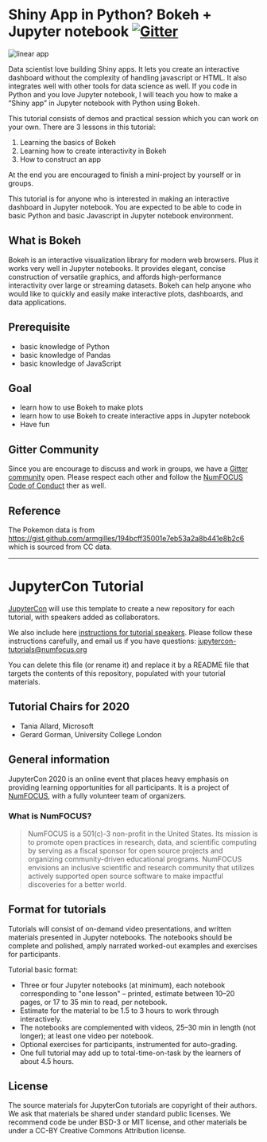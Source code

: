 # Shiny App in Python? Bokeh + Jupyter notebook [![Gitter](https://badges.gitter.im/jupytercon-2020-Cheukting/community.svg)](https://gitter.im/jupytercon-2020-Cheukting/community?utm_source=badge&utm_medium=badge&utm_campaign=pr-badge)

![linear app](https://github.com/jupytercon/2020-Cheukting/raw/master/images/line_reg.gif)

Data scientist love building Shiny apps. It lets you create an interactive dashboard without the complexity of handling javascript or HTML. It also integrates well with other tools for data science as well. If you code in Python and you love Jupyter notebook, I will teach you how to make a “Shiny app” in Jupyter notebook with Python using Bokeh.

This tutorial consists of demos and practical session which you can work on your own. There are 3 lessons in this tutorial:

1. Learning the basics of Bokeh
2. Learning how to create interactivity in Bokeh
3. How to construct an app

At the end you are encouraged to finish a mini-project by yourself or in groups.

This tutorial is for anyone who is interested in making an interactive dashboard in Jupyter notebook. You are expected to be able to code in basic Python and basic Javascript in Jupyter notebook environment.

## What is Bokeh

Bokeh is an interactive visualization library for modern web browsers. Plus it works very well in Jupyter notebooks. It provides elegant, concise construction of versatile graphics, and affords high-performance interactivity over large or streaming datasets. Bokeh can help anyone who would like to quickly and easily make interactive plots, dashboards, and data applications.

## Prerequisite

* basic knowledge of Python
* basic knowledge of Pandas
* basic knowledge of JavaScript

## Goal

* learn how to use Bokeh to make plots
* learn how to use Bokeh to create interactive apps in Jupyter notebook
* Have fun

## Gitter Community

Since you are encourage to discuss and work in groups, we have a [Gitter community](https://gitter.im/jupytercon-2020-Cheukting/community?utm_source=share-link&utm_medium=link&utm_campaign=share-link) open. Please respect each other and follow the [NumFOCUS Code of Conduct](https://numfocus.org/code-of-conduct) ther as well.

## Reference

The Pokemon data is from https://gist.github.com/armgilles/194bcff35001e7eb53a2a8b441e8b2c6 which is sourced from CC data.

---

# JupyterCon Tutorial

[JupyterCon](https://jupytercon.com) will use this template to create a new repository for each tutorial, with speakers added as collaborators. 

We also include here [instructions for tutorial speakers](https://github.com/jupytercon/tutorial2020/blob/master/Tutorial_Speakers_Guide.md). 
Please follow these instructions carefully, and email us if you have questions: [jupytercon-tutorials@numfocus.org](mailto:jupytercon-tutorials@numfocus.org)

You can delete this file (or rename it) and replace it by a README file that targets the contents of this repository, populated with your tutorial materials.

## Tutorial Chairs for 2020

- Tania Allard, Microsoft
- Gerard Gorman, University College London

## General information

JupyterCon 2020 is an online event that places heavy emphasis on providing learning opportunities for all participants. 
It is a project of [NumFOCUS](https://numfocus.org), with a fully volunteer team of organizers.

### What is NumFOCUS?

> NumFOCUS is a 501(c)-3 non-profit in the United States. 
Its mission is to promote open practices in research, data, and scientific computing by serving as a fiscal sponsor for open source projects and organizing community-driven educational programs. 
NumFOCUS envisions an inclusive scientific and research community that utilizes actively supported open source software to make impactful discoveries for a better world.

## Format for tutorials

Tutorials will consist of on-demand video presentations, and written materials presented in Jupyter notebooks. 
The notebooks should be complete and polished, amply narrated worked-out examples and exercises for participants. 

Tutorial basic format:

- Three or four Jupyter notebooks (at minimum), each notebook corresponding to "one lesson" – printed, estimate between 10–20 pages, or 17 to 35 min to read, per notebook.
- Estimate for the material to be 1.5 to 3 hours to work through interactively.
- The notebooks are complemented with videos, 25–30 min in length (not longer); at least one video per notebook.
- Optional exercises for participants, instrumented for auto-grading.
- One full tutorial may add up to total-time-on-task by the learners of about 4.5 hours.

## License

The source materials for JupyterCon tutorials are copyright of their authors. 
We ask that materials be shared under standard public licenses. We recommend code be under BSD-3 or MIT license, and other materials be under a CC-BY Creative Commons Attribution license.
